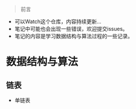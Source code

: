 > 前言  
* 可以Watch这个仓库，内容持续更新...
* 笔记中可能也会出现一些错误，欢迎提交issues。
* 笔记的内容是学习数据结构与算法过程的一些记录。
# 数据结构与算法
## 链表
* 单链表
